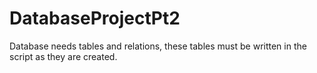 # DatabaseProjectPt2
Database needs tables and relations, these tables must be written in the script as they are created.
